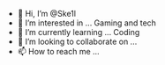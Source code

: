 - 👋 Hi, I’m @Ske1l
- 👀 I’m interested in ... Gaming and tech
- 🌱 I’m currently learning ... Coding
- 💞️ I’m looking to collaborate on ...
- 📫 How to reach me ...

<!---
Ske1l/Ske1l is a ✨ special ✨ repository because its `README.md` (this file) appears on your GitHub profile.
You can click the Preview link to take a look at your changes.
--->
